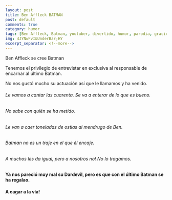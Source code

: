 ```yaml
---
layout: post
title: Ben Affleck BATMAN
post: default
comments: true
category: humor
tags: [Ben Affleck, Batman, youtuber, divertido, humor, parodia, gracioso]
img: 4JYNwFvI&UnderBar;HY
excerpt_separator: <!--more-->
---
```


Ben Affleck se cree Batman

Tenemos el privilegio de entrevistar en exclusiva al responsable de encarnar al último Batman.

No nos gustó mucho su actuación así que le llamamos y ha venido.

<!--more-->


###### Le vamos a cantar las cuarenta. Se va a enterar de lo que es bueno.
###### No sabe con quién se ha metido.

###### Le van a caer toneladas de ostias al mendrugo de Ben.

###### Batman no es un traje en el que él encaje.

###### A muchos les da igual, pero a nosotros no! No lo tragamos.

#### Ya nos pareció muy mal su Dardevil, pero es que con el último Batman se ha regalao.

#### A cagar a la vía!